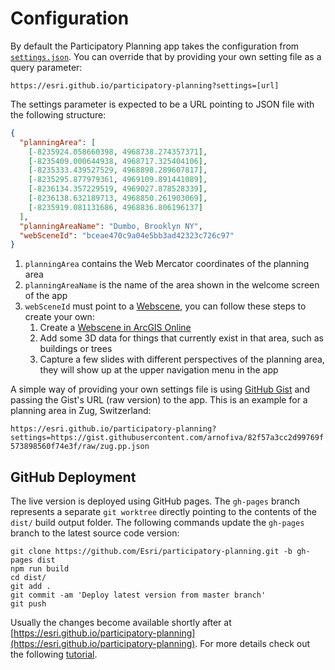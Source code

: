 
# Configuration

By default the Participatory Planning app takes the configuration from [`settings.json`](./assets/js/settings.json). You can override that by providing your own setting file as a query parameter:

`https://esri.github.io/participatory-planning?settings=[url]`

The settings parameter is expected to be a URL pointing to JSON file with the following structure:

```json
{
  "planningArea": [
    [-8235924.058660398, 4968738.274357371],
    [-8235409.000644938, 4968717.325404106],
    [-8235333.439527529, 4968898.289607817],
    [-8235295.877979361, 4969109.891441089],
    [-8236134.357229519, 4969027.878528339],
    [-8236138.632189713, 4968850.261903069],
    [-8235919.081131686, 4968836.806196137]
  ],
  "planningAreaName": "Dumbo, Brooklyn NY",
  "webSceneId": "bceae470c9a04e5bb3ad42323c726c97"
}
```

1. `planningArea` contains the Web Mercator coordinates of the planning area
2. `planningAreaName` is the name of the area shown in the welcome screen of the app
3. `webSceneId` must point to a [Webscene](https://doc.arcgis.com/en/arcgis-online/reference/what-is-web-scene.htm), you can follow these steps to create your own:
    1.  Create a [Webscene in ArcGIS Online](https://doc.arcgis.com/en/arcgis-online/get-started/get-started-with-scenes.htm)
    2.  Add some 3D data for things that currently exist in that area, such as buildings or trees
    2.  Capture a few slides with different perspectives of the planning area, they will show up at the upper navigation menu in the app

A simple way of providing your own settings file is using [GitHub Gist](https://gist.github.com/) and passing the Gist's URL (raw version) to the app. This is an example for a planning area in Zug, Switzerland:

`https://esri.github.io/participatory-planning?settings=https://gist.githubusercontent.com/arnofiva/82f57a3cc2d99769f573898560f74e3f/raw/zug.pp.json`

## GitHub Deployment

The live version is deployed using GitHub pages. The `gh-pages` branch represents a separate `git worktree` directly pointing to the contents of the `dist/` build output folder. The following commands update the `gh-pages` branch to the latest source code version:

```
git clone https://github.com/Esri/participatory-planning.git -b gh-pages dist
npm run build
cd dist/
git add .
git commit -am 'Deploy latest version from master branch'
git push
```
Usually the changes become available shortly after at
[https://esri.github.io/participatory-planning](https://esri.github.io/participatory-planning). For more details check out the following [tutorial](https://medium.com/linagora-engineering/deploying-your-js-app-to-github-pages-the-easy-way-or-not-1ef8c48424b7).